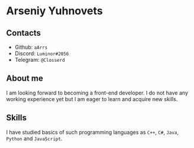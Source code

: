# Arseniy Yuhnovets

## Contacts
* Github: `aArrs`
* Discord: `Luminor#2056`
* Telegram: `@Closserd`

## About me
I am looking forward to becoming a front-end developer. I do not have any working experience yet but I am eager to learn and acquire new skills.

## Skills
I have studied basics of such programming languages as `C++`, `C#`, `Java`, `Python` and `JavaScript`. 

